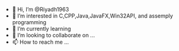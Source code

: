 - 👋 Hi, I’m @Riyadh1963
- 👀 I’m interested in C,CPP,Java,JavaFX,Win32API, and assemply programming
- 🌱 I’m currently learning 
- 💞️ I’m looking to collaborate on ...
- 📫 How to reach me ...

<!---
Riyadh1963/Riyadh1963 is a ✨ special ✨ repository because its `README.md` (this file) appears on your GitHub profile.
You can click the Preview link to take a look at your changes.
--->
